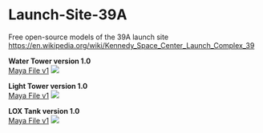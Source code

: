 # Launch-Site-39A
Free open-source models of the 39A launch site https://en.wikipedia.org/wiki/Kennedy_Space_Center_Launch_Complex_39

**Water Tower version 1.0**  
[Maya File v1](Launch-Site-39A/launch_site_39A_water_tower.ma)
![](https://github.com/oceanbluesky/Launch-Site-39A/blob/master/launch_site_39A_water_tower_SignatureImage1480x800CiinemaWide.png)  


**Light Tower version 1.0**  
[Maya File v1](Launch-Site-39A/launch_site_39A_light_tower.ma)
![](https://github.com/oceanbluesky/Launch-Site-39A/blob/master/launch_site_39A_light_tower_SignatureImage1480x800CinemaWide.png)  


**LOX Tank version 1.0**  
[Maya File v1](Launch-Site-39A/launch_site_39A_liquid_oxygen_tank.ma)
![](https://github.com/oceanbluesky/Launch-Site-39A/blob/master/launch_site_39A_lox_tank_SignatureImage1480x800CinemaWide.png)  
